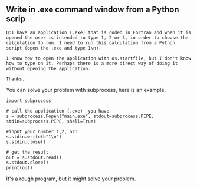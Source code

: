 ## Write in .exe command window from a Python scrip
```
Q:I have an application (.exe) that is coded in Fortran and when it is opened the user is intended to type 1, 2 or 3, in order to choose the calculation to run. I need to run this calculation from a Python script (open the .exe and type 1\n).

I know how to open the application with os.startfile, but I don't know how to type on it. Perhaps there is a more direct way of doing it without opening the application.

Thanks.
```

You can solve your problem with subprocess, here is an example.

```
import subprocess

# call the application (.exe)  you have
s = subprocess.Popen("main.exe", stdout=subprocess.PIPE, stdin=subprocess.PIPE, shell=True)

#input your number 1,2, or3
s.stdin.write(b"1\n")
s.stdin.close()

# get the result
out = s.stdout.read()
s.stdout.close()
print(out)
```
It's a rough program, but it might solve your problem.